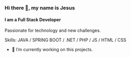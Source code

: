 ### Hi there 👋, my name is Jesus
#### I am a Full Stack Developer
Passionate for technology and new challenges.

Skills: JAVA / SPRING BOOT / .NET / PHP / JS / HTML / CSS

- 🔭 I’m currently working on this projects. 
